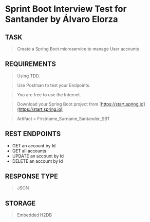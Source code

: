 # Sprint Boot Interview Test for Santander by Álvaro Elorza

## TASK

> Create a Spring Boot microservice to manage User accounts

## REQUIREMENTS

> Using TDD.

> Use Postman to test your Endpoints.

> You are free to use the Internet.

> Download your Spring Boot project from [https://start.spring.io](https://start.spring.io) 

> Artifact = Firstname_Surname_Santander_SBT

## REST ENDPOINTS

*	GET an account by Id
*	GET all accounts
* UPDATE an account by Id
*	DELETE an account by Id

## RESPONSE TYPE

> JSON

## STORAGE

> Embedded H2DB
